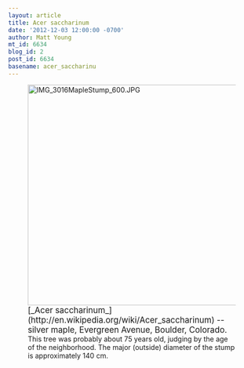 ```yaml
---
layout: article
title: Acer saccharinum
date: '2012-12-03 12:00:00 -0700'
author: Matt Young
mt_id: 6634
blog_id: 2
post_id: 6634
basename: acer_saccharinu
---
```

<figure>
<img src="/PT/uploads/2012/IMG_3016MapleStump_600.JPG" alt="IMG_3016MapleStump_600.JPG" width="600" height="450" />
<figcaption markdown="span">
<big>[_Acer saccharinum_](http://en.wikipedia.org/wiki/Acer_saccharinum) -- silver maple, Evergreen Avenue, Boulder, Colorado.</big>  This tree was probably about 75 years old, judging by the age of the neighborhood.  The major (outside) diameter of the stump is approximately 140 cm.

</figcaption>
</figure>
